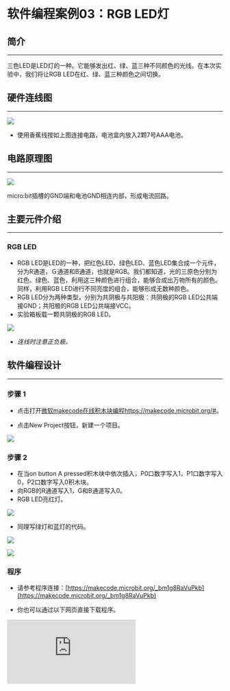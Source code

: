 ﻿# 软件编程案例03：RGB LED灯

## 简介 ##
---
三色LED是LED灯的一种。它能够发出红、绿、蓝三种不同颜色的光线。在本次实验中，我们将让RGB LED在红、绿、蓝三种颜色之间切换。

## 硬件连线图 ##
---
![](https://wiki-media-ef.oss-cn-hongkong.aliyuncs.com/docs/microbit/circuit-design/microbit-experiment-box-kit/images/Gca57tq.png)

- 使用香蕉线按如上图连接电路，电池盒内放入2颗7号AAA电池。

## 电路原理图 ##
---
![](https://wiki-media-ef.oss-cn-hongkong.aliyuncs.com/docs/microbit/circuit-design/microbit-experiment-box-kit/images/wnBLHqP.png)

micro:bit插槽的GND端和电池GND相连内部，形成电流回路。

## 主要元件介绍 ##
---
### RGB LED ###
- RGB LED是LED的一种，把红色LED、绿色LED、蓝色LED集合成一个元件，分为R通道，Ｇ通道和B通道，也就是RGB。我们都知道，光的三原色分别为红色、绿色、蓝色，利用这三种颜色进行组合，能够合成出万物所有的颜色。同样，利用RGB LED进行不同亮度的组合，能够形成无数种颜色。
- RGB LED分为两种类型，分别为共阴极与共阳极：共阴极的RGB LED公共端接GND；共阳极的RGB LED公共端接VCC。
- 实验箱板载一颗共阴极的RGB LED。

![](https://wiki-media-ef.oss-cn-hongkong.aliyuncs.com/docs/microbit/circuit-design/microbit-experiment-box-kit/images/KF4IVxu.jpg)

- *连线时注意正负极。*

## 软件编程设计
---
### 步骤 1

- 点击打开[微软makecode在线积木块编程https://makecode.microbit.org/#](https://makecode.microbit.org/#)。

- 点击New Project按钮，新建一个项目。

![](https://wiki-media-ef.oss-cn-hongkong.aliyuncs.com/docs/microbit/circuit-design/microbit-experiment-box-kit/images/t34k5Zb.png)

### 步骤 2

- 在当on button A pressed积木块中依次插入，P0口数字写入1，P1口数字写入0，P2口数字写入0积木块。
- 向RGB的R通道写入1，G和B通道写入0。
- RGB LED亮红灯。

![](https://wiki-media-ef.oss-cn-hongkong.aliyuncs.com/docs/microbit/circuit-design/microbit-experiment-box-kit/images/sB2lvoi.png)

- 同理写绿灯和蓝灯的代码。

![](https://wiki-media-ef.oss-cn-hongkong.aliyuncs.com/docs/microbit/circuit-design/microbit-experiment-box-kit/images/Rl1jlrI.png)

![](https://wiki-media-ef.oss-cn-hongkong.aliyuncs.com/docs/microbit/circuit-design/microbit-experiment-box-kit/images/JsaMcnR.png)


### 程序

- 请参考程序连接：[https://makecode.microbit.org/_bm1g8RaVuPkb](https://makecode.microbit.org/_bm1g8RaVuPkb)

- 你也可以通过以下网页直接下载程序。



<div
    style={{
        position: 'relative',
        paddingBottom: '60%',
        overflow: 'hidden',
    }}
>
    <iframe
        src="https://makecode.microbit.org/_bm1g8RaVuPkb"
        frameborder="0"
        sandbox="allow-popups allow-forms allow-scripts allow-same-origin"
        style={{
            position: 'absolute',
            width: '100%',
            height: '100%',
        }}
    />
</div>

## 结论
---
- 按下A按钮，亮红灯，按下B按钮，亮绿灯，按下C按钮，亮蓝灯。


## 思考
---
- 红色加蓝色是什么颜色，表现出来。

## 常见问题
---


## 相关阅读
---

